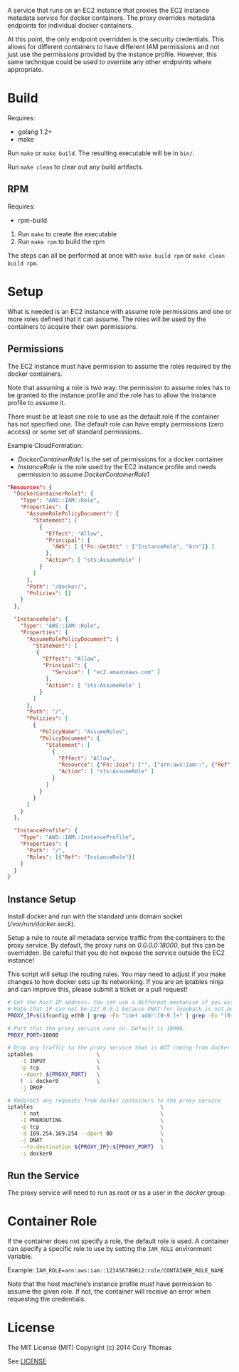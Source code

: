 A service that runs on an EC2 instance that proxies the EC2 instance metadata service
for docker containers. The proxy overrides metadata endpoints for individual docker
containers.

At this point, the only endpoint overridden is the security credentials. This allows
for different containers to have different IAM permissions and not just use the permissions
provided by the instance profile. However, this same technique could be used to override
any other endpoints where appropriate.

# Build

Requires:

* golang 1.2+
* make

Run `make` or `make build`. The resulting executable will be in `bin/`.

Run `make clean` to clear out any build artifacts.

## RPM

Requires:

* rpm-build

1. Run `make` to create the executable
2. Run `make rpm` to build the rpm

The steps can all be performed at once with `make build rpm` or `make clean build rpm`.

# Setup

What is needed is an EC2 instance with assume role permissions and one or more roles defined
that it can assume. The roles will be used by the containers to acquire their own permissions.

## Permissions

The EC2 instance must have permission to assume the roles required by the docker containers.

Note that assuming a role is two way: the permission to assume roles has to be granted to the
instance profile and the role has to allow the instance profile to assume it.

There must be at least one role to use as the default role if the container has not specified
one. The default role can have empty permissions (zero access) or some set of standard
permissions.

Example CloudFormation:

* _DockerContainerRole1_ is the set of permissions for a docker container
* _InstanceRole_ is the role used by the EC2 instance profile and needs permission to assume _DockerContainerRole1_

```json
"Resources": {
  "DockerContainerRole1": {
    "Type": "AWS::IAM::Role",
    "Properties": {
      "AssumeRolePolicyDocument": {
        "Statement": [
          {
            "Effect": "Allow",
            "Principal": {
              "AWS": [ {"Fn::GetAtt" : ["InstanceRole", "Arn"]} ]
            },
            "Action": [ "sts:AssumeRole" ]
          }
        ]
      },
      "Path": "/docker/",
      "Policies": []
    }
  },

  "InstanceRole": {
    "Type": "AWS::IAM::Role",
    "Properties": {
      "AssumeRolePolicyDocument": {
        "Statement": [
         {
           "Effect": "Allow",
           "Principal": {
              "Service": [ "ec2.amazonaws.com" ]
            },
            "Action": [ "sts:AssumeRole" ]
          }
        ]
      },
      "Path": "/",
      "Policies": [
        {
          "PolicyName": "AssumeRoles",
          "PolicyDocument": {
            "Statement": [
              {
                "Effect": "Allow",
                "Resource": {"Fn::Join": ["", ["arn:aws:iam::", {"Ref": "AWS::AccountId"}, ":role/docker/*"]]},
                "Action": [ "sts:AssumeRole" ]
              }
            ]
          }
        }
      ]
    }
  },

  "InstanceProfile": {
    "Type": "AWS::IAM::InstanceProfile",
    "Properties": {
      "Path": "/",
      "Roles": [{"Ref": "InstanceRole"}]
    }
  }
}
```

## Instance Setup

Install docker and run with the standard unix domain socket (_/var/run/docker.sock_).

Setup a rule to route all metadata service traffic from the containers
to the proxy service. By default, the proxy runs on _0.0.0.0:18000_, but this can
be overridden. Be careful that you do not expose the service outside the EC2 instance!

This script will setup the routing rules. You may need to adjust if you make changes
to how docker sets up its networking. If you are an iptables ninja and can improve this,
please submit a ticket or a pull request!

```bash
# Get the host IP address. You can use a different mechanism if you wish.
# Note that IP can not be 127.0.0.1 because DNAT for loopback is not possible.
PROXY_IP=$(ifconfig eth0 | grep -Eo "inet addr:[0-9.]+" | grep -Eo "[0-9.]+")

# Port that the proxy service runs on. Default is 18000.
PROXY_PORT=18000

# Drop any traffic to the proxy service that is NOT coming from docker containers
iptables                    \
    -I INPUT                \
    -p tcp                  \
    --dport ${PROXY_PORT}   \
    ! -i docker0            \
    -j DROP

# Redirect any requests from docker containers to the proxy service
iptables                                        \
    -t nat                                      \
    -I PREROUTING                               \
    -p tcp                                      \
    -d 169.254.169.254 --dport 80               \
    -j DNAT                                     \
    --to-destination ${PROXY_IP}:${PROXY_PORT}  \
    -i docker0
```

## Run the Service

The proxy service will need to run as root or as a user in the _docker_ group.

# Container Role

If the container does not specify a role, the default role is used. A container can specify
a specific role to use by setting the `IAM_ROLE` environment variable.

Example: `IAM_ROLE=arn:aws:iam::123456789012:role/CONTAINER_ROLE_NAME`

Note that the host machine’s instance profile must have permission to assume the given role.
If not, the container will receive an error when requesting the credentials.

# License

The MIT License (MIT)
Copyright (c) 2014 Cory Thomas

See [LICENSE](LICENSE)
